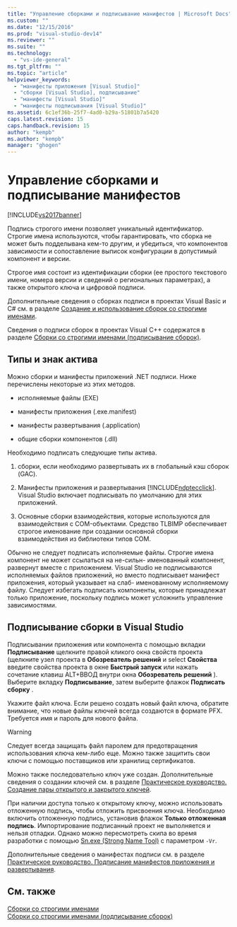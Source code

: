 ```yaml
---
title: "Управление сборками и подписывание манифестов | Microsoft Docs"
ms.custom: ""
ms.date: "12/15/2016"
ms.prod: "visual-studio-dev14"
ms.reviewer: ""
ms.suite: ""
ms.technology: 
  - "vs-ide-general"
ms.tgt_pltfrm: ""
ms.topic: "article"
helpviewer_keywords: 
  - "манифесты приложения [Visual Studio]"
  - "сборки [Visual Studio], подписывание"
  - "манифесты [Visual Studio]"
  - "манифесты подписывания [Visual Studio]"
ms.assetid: 6c1ef36b-25f7-4ad0-b29a-51801b7a5420
caps.latest.revision: 15
caps.handback.revision: 15
author: "kempb"
ms.author: "kempb"
manager: "ghogen"
---
```

# Управление сборками и подписывание манифестов
[!INCLUDE[vs2017banner](../code-quality/includes/vs2017banner.md)]

Подпись строгого имени позволяет уникальный идентификатор.  Строгие имена используются, чтобы гарантировать, что сборка не может быть подделывана кем\-то другим, и убедиться, что компонентов зависимости и сопоставление выписок конфигурации в допустимый компонент и версии.  
  
 Строгое имя состоит из идентификации сборки \(ее простого текстового имени, номера версии и сведений о региональных параметрах\), а также открытого ключа и цифровой подписи.  
  
 Дополнительные сведения о сборках подписи в проектах Visual Basic и C\# см. в разделе [Создание и использование сборок со строгими именами](../Topic/Creating%20and%20Using%20Strong-Named%20Assemblies.md).  
  
 Сведения о подписи сборок в проектах Visual C\+\+ содержатся в разделе [Сборки со строгими именами \(подписывание сборок\)](/visual-cpp/dotnet/strong-name-assemblies-assembly-signing-cpp-cli).  
  
## Типы и знак актива  
 Можно сборки и манифесты приложений .NET подписи.  Ниже перечислены некоторые из этих методов.  
  
-   исполняемые файлы \(EXE\)  
  
-   манифесты приложения \(.exe.manifest\)  
  
-   манифесты развертывания \(.application\)  
  
-   общие сборки компонентов \(.dll\)  
  
 Необходимо подписать следующие типы актива.  
  
1.  сборки, если необходимо развертывать их в глобальный кэш сборок \(GAC\).  
  
2.  Манифесты приложения и развертывания [!INCLUDE[ndptecclick](../deployment/includes/ndptecclick_md.md)].  Visual Studio включает подписывать по умолчанию для этих приложений.  
  
3.  Основные сборки взаимодействия, которые используются для взаимодействия c COM\-объектами.  Средство TLBIMP обеспечивает строгое именование при создании основной сборки взаимодействия из библиотеки типов COM.  
  
 Обычно не следует подписать исполняемые файлы.  Строгие имена компонент не может ссылаться на не\-сильн\- именованный компонент, развернут вместе с приложением.  Visual Studio не подписываются исполняемых файлов приложений, но вместо подписывает манифест приложения, который указывает на слаб\- именованному исполняемому файлу.  Следует избегать подписать компоненты, которые принадлежат только приложение, поскольку подпись может усложнить управление зависимостями.  
  
## Подписывание сборки в Visual Studio  
 Подписывании приложения или компонента с помощью вкладки **Подписывание** щелкните правой кликого окна свойств проекта \(щелкните узел проекта в **Обозреватель решений** и select **Свойства** введите свойства проекта в окне **Быстрый запуск** или нажать сочетание клавиш ALT\+ВВОД внутри окна **Обозреватель решений** \).  Выберите вкладку **Подписывание**, затем выберите флажок **Подписать сборку** .  
  
 Укажите файл ключа.  Если решено создать новый файл ключа, обратите внимание, что новые файлы ключей всегда создаются в формате PFX.  Требуется имя и пароль для нового файла.  
  
> [!WARNING]
>  Следует всегда защищать файл паролем для предотвращения использования ключа кем\-либо еще.  Можно также защитить свои ключи с помощью поставщиков или хранилищ сертификатов.  
  
 Можно также последовательно ключ уже создан.  Дополнительные сведения о создании ключей см. в разделе [Практическое руководство. Создание пары открытого и закрытого ключей](../Topic/How%20to:%20Create%20a%20Public-Private%20Key%20Pair.md).  
  
 При наличии доступа только к открытому ключу, можно использовать отложенную подпись, чтобы отложить присвоения ключа.  Необходимо включить отложенную подпись, установив флажок **Только отложенная подпись**.  Импортирование подписанный проект не выполняется и нельзя отладки.  Однако можно пересмотреть скипа во время разработки с помощью [Sn.exe \(Strong Name Tool\)](../Topic/Sn.exe%20\(Strong%20Name%20Tool\).md) с параметром `-Vr`.  
  
 Дополнительные сведения о манифестах подписи см. в разделе [Практическое руководство. Подписание манифестов приложения и развертывания](../ide/how-to-sign-application-and-deployment-manifests.md).  
  
## См. также  
 [Сборки со строгими именами](../Topic/Strong-Named%20Assemblies.md)   
 [Сборки со строгими именами \(подписывание сборок\)](/visual-cpp/dotnet/strong-name-assemblies-assembly-signing-cpp-cli)